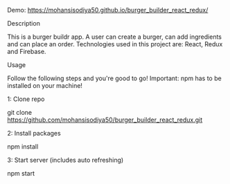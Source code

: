 Demo: https://mohansisodiya50.github.io/burger_builder_react_redux/

Description

This is a burger buildr app. A user can create a burger, can add ingredients and can place an order. Technologies used in this project are: React, Redux and Firebase.

Usage

Follow the following steps and you're good to go! Important: npm has to be installed on your machine!

1: Clone repo

git clone https://github.com/mohansisodiya50/burger_builder_react_redux.git

2: Install packages

npm install

3: Start server (includes auto refreshing)

npm start
